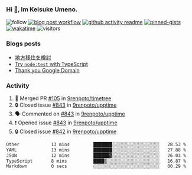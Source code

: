 ### Hi 👋, Im Keisuke Umeno.

<!--
**9renpoto/9renpoto** is a ✨ _special_ ✨ repository because its `README.md` (this file) appears on your GitHub profile.

Here are some ideas to get you started:

- 🔭 I’m currently working on ...
- 🌱 I’m currently learning ...
- 👯 I’m looking to collaborate on ...
- 🤔 I’m looking for help with ...
- 💬 Ask me about ...
- 📫 How to reach me: ...
- 😄 Pronouns: ...
- ⚡ Fun fact: ...
-->

![follow](https://img.shields.io/github/followers/9renpoto?label=Follow&style=social)
[![blog post workflow](https://github.com/9renpoto/9renpoto/actions/workflows/blog.yml/badge.svg)](https://github.com/9renpoto/9renpoto/actions/workflows/blog.yml)
[![github activity readme](https://github.com/9renpoto/9renpoto/actions/workflows/activity.yml/badge.svg)](https://github.com/9renpoto/9renpoto/actions/workflows/activity.yml)
[![pinned-gists](https://github.com/9renpoto/9renpoto/actions/workflows/pin-gist.yml/badge.svg)](https://github.com/9renpoto/9renpoto/actions/workflows/pin-gist.yml)
[![wakatime](https://github.com/9renpoto/9renpoto/actions/workflows/waka-readme-status.yml/badge.svg)](https://github.com/9renpoto/9renpoto/actions/workflows/waka-readme-status.yml)
![visitors](https://komarev.com/ghpvc/?username=9renpoto&label=Profile%20views&color=0e75b6&style=flat)

### Blogs posts

<!-- BLOG-POST-LIST:START -->
- [地方移住を検討](https://9renpoto.win/entry/2023/09/09/migration-plan)
- [Try `node:test` with TypeScript](https://9renpoto.win/entry/2023/07/23/node-test-runner)
- [Thank you Google Domain](https://9renpoto.win/entry/2023/07/08/new-domain)
<!-- BLOG-POST-LIST:END -->

### Activity

<!--START_SECTION:activity-->
1. 🎉 Merged PR [#105](https://github.com/9renpoto/timetree/pull/105) in [9renpoto/timetree](https://github.com/9renpoto/timetree)
2. 🔒 Closed issue [#843](https://github.com/9renpoto/upptime/issues/843) in [9renpoto/upptime](https://github.com/9renpoto/upptime)
3. 🗣 Commented on [#843](https://github.com/9renpoto/upptime/issues/843#issuecomment-1783838992) in [9renpoto/upptime](https://github.com/9renpoto/upptime)
4. ❗ Opened issue [#843](https://github.com/9renpoto/upptime/issues/843) in [9renpoto/upptime](https://github.com/9renpoto/upptime)
5. 🔒 Closed issue [#842](https://github.com/9renpoto/upptime/issues/842) in [9renpoto/upptime](https://github.com/9renpoto/upptime)
<!--END_SECTION:activity-->

<!--START_SECTION:waka-->

```txt
Other            13 mins         ███████░░░░░░░░░░░░░░░░░░   28.53 %
YAML             13 mins         ███████░░░░░░░░░░░░░░░░░░   27.88 %
JSON             12 mins         ██████▓░░░░░░░░░░░░░░░░░░   26.03 %
TypeScript       8 mins          ████▒░░░░░░░░░░░░░░░░░░░░   16.87 %
Markdown         0 secs          ░░░░░░░░░░░░░░░░░░░░░░░░░   00.29 %
```

<!--END_SECTION:waka-->
